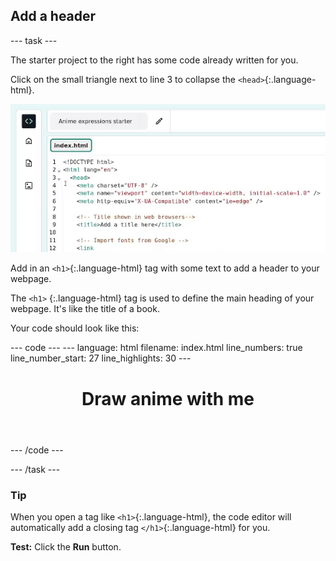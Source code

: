 <h2 class="c-project-heading--task">Add a header</h2>

--- task ---

The starter project to the right has some code already written for you.

Click on the small triangle next to line 3 to collapse the `<head>`{:.language-html}.

![alt=""](images/step_2_collapse.gif)

Add in an `<h1>`{:.language-html} tag with some text to add a header to your webpage.

The `<h1>` {:.language-html} tag is used to define the main heading of your webpage. It's like the title of a book.

Your code should look like this:

<div class="c-project-code">
--- code ---
---
language: html
filename: index.html
line_numbers: true
line_number_start: 27
line_highlights: 30
---
  <body>
    <!-- The page header code goes here -->
    <header>
      <h1>Draw anime with me</h1>
    </header>
--- /code ---
</div>

--- /task ---

<div class="c-project-callout c-project-callout--tip">

### Tip

When you open a tag like `<h1>`{:.language-html}, the code editor will automatically add a closing tag `</h1>`{:.language-html} for you.

</div>

**Test:** Click the **Run** button. 